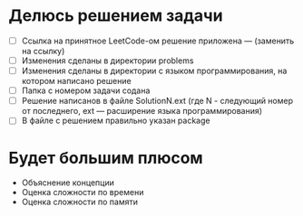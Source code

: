 # Делюсь решением задачи
- [ ] Ссылка на принятное LeetCode-ом решение приложена — (заменить на ссылку)
- [ ] Изменения сделаны в директории problems
- [ ] Изменения сделаны в директории с языком программирования, на котором написано решение
- [ ] Папка с номером задачи содана
- [ ] Решение написанов в файле SolutionN.ext (где N - следующий номер от последнего, ext — расширение языка программирования)
- [ ] В файле с решением правильно указан package

# Будет большим плюсом
- Объяснение концепции
- Оценка сложности по времени
- Оценка сложности по памяти